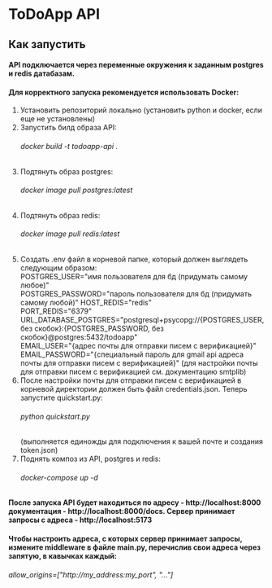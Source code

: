 # ToDoApp API
## Как запустить
#### API подключается через переменные окружения к заданным postgres и redis датабазам.
#### Для корректного запуска рекомендуется использовать Docker:
1. Установить репозиторий локально (установить python и docker, если еще не установлены)
2. Запустить билд образа API:
   ###### docker build -t todoapp-api .
3. Подтянуть образ postgres:
   ###### docker image pull postgres:latest
4. Подтянуть образ redis:
   ###### docker image pull redis:latest
5. Создать .env файл в корневой папке, который должен выглядеть следующим образом:  
   POSTGRES_USER="имя пользователя для бд (придумать самому любое)"  
   POSTGRES_PASSWORD="пароль пользователя для бд (придумать самому любой)"
   HOST_REDIS="redis"  
   PORT_REDIS="6379"  
   URL_DATABASE_POSTGRES="postgresql+psycopg://{POSTGRES_USER, без скобок}:{POSTGRES_PASSWORD, без скобок}@postgres:5432/todoapp"  
   EMAIL_USER="{адрес почты для отправки писем с верификацией}"  
   EMAIL_PASSWORD="{специальный пароль для gmail api адреса почты для отправки писем с верификацией}"
   (для настройки почты для отправки писем с верификацией см. документацию smtplib)
6. После настройки почты для отправки писем с верификацией в корневой директории должен быть файл credentials.json. Теперь запустите quickstart.py:
   ###### python quickstart.py
   (выполняется единожды для подключения к вашей почте и создания token.json)
7. Поднять композ из API, postgres и redis:
   ###### docker-compose up -d

#### После запуска API будет находиться по адресу - http://localhost:8000 документация - http://localhost:8000/docs. Сервер принимает запросы с адреса - http://localhost:5173
#### Чтобы настроить адреса, с которых сервер принимает запросы, измените middleware в файле main.py, перечислив свои адреса через запятую, в кавычках каждый:
###### allow_origins=["http://my_address:my_port", "..."]